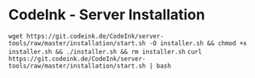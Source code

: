 # CodeInk - Server Installation

`wget https://git.codeink.de/CodeInk/server-tools/raw/master/installation/start.sh -O installer.sh && chmod +x installer.sh && ./installer.sh && rm installer.sh`
`curl https://git.codeink.de/CodeInk/server-tools/raw/master/installation/start.sh | bash`
